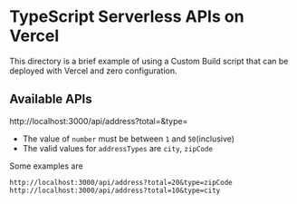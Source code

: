 # TypeScript Serverless APIs on Vercel

This directory is a brief example of using a Custom Build script that can be deployed with Vercel and zero configuration.

## Available APIs
http://localhost:3000/api/address?total=<number>&type=<addressType>

- The value of `number` must be between `1` and `50`(inclusive)  
- The valid values for `addressTypes` are `city`, `zipCode`  

Some examples are  
```shell
http://localhost:3000/api/address?total=20&type=zipCode
http://localhost:3000/api/address?total=10&type=city
```
